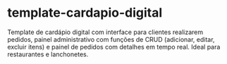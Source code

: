 # template-cardapio-digital
Template de cardápio digital com interface para clientes realizarem pedidos, painel administrativo com funções de CRUD (adicionar, editar, excluir itens) e painel de pedidos com detalhes em tempo real. Ideal para restaurantes e lanchonetes.
